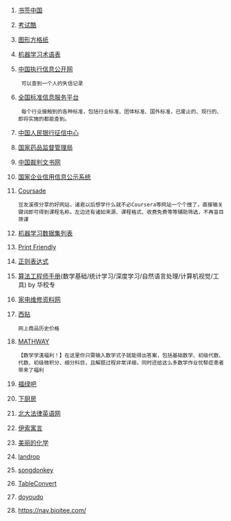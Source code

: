 1. [书签中国](https://www.bookmarkearth.com/)
2. [考试酷](https://www.examcoo.com/index/ku)
3. [图形方格纸](https://www.mygraphpaper.com/index.php?lang=zh-hans)
4. [机器学习术语表](https://www.aminer.cn/ml_taxonomy)
5. [中国执行信息公开网](http://zxgk.court.gov.cn/)

        可以查到一个人的失信记录
6. [全国标准信息服务平台](http://std.samr.gov.cn/)

        每个行业接触到的各种标准，包括行业标准、团体标准、国外标准，已废止的、现行的、即将实施的都能查到。

7. [中国人民银行征信中心](https://ipcrs.pbccrc.org.cn/)
8. [国家药品监督管理局](https://www.nmpa.gov.cn/)
9. [中国裁判文书网](https://wenshu.court.gov.cn/)
10. [国家企业信用信息公示系统](http://www.gsxt.gov.cn/)

11. [Coursade](http://www.coursade.com/)

        豆友溪夜分享的好网站，诸君以后想学什么就不必Coursera等网站一个个搜了，直接输关键词即可得到课程名称。左边还有诸如来源、课程格式、收费免费等等辅助筛选，不再盲目筛课

12. [机器学习数据集列表](https://www.datasetlist.com/)
13. [Print Friendly](https://www.printfriendly.com/)
14. [正则表达式](https://regex101.com/)
15. [算法工程师手册](http://www.huaxiaozhuan.com/)(数学基础/统计学习/深度学习/自然语言处理/计算机视觉/工具) by 华校专
16. [家电维修资料网](https://www.520101.com/)
17. [西贴](http://www.xitie.com/)

        网上商品历史价格

18. [MATHWAY](https://www.mathway.com/)

        【数学学渣福利！】在这里你只需输入数学式子就能得出答案，包括基础数学、初级代数、代数、初级微积分、细分科目，且解题过程非常详细，同时还给这么多数学作业忧郁症患者带来了福利

19. [福绿吧](http://www.wdflb.com/)
20. [下厨房](https://www.xiachufang.com/)
21. [北大法律英语网](http://www.lawinfochina.com/display.aspx?id=28206&lib=law)
22. [伊索寓言](https://fablesofaesop.com/)
23. [美丽的化学](https://www.beautifulchemistry.net/)
24. [landrop](https://landrop.app/)
25. [songdonkey](https://songdonkey.ai/)
26. [TableConvert](https://tableconvert.com/)
27. [doyoudo](https://www.doyoudo.com/)
28. https://nav.bioitee.com/
